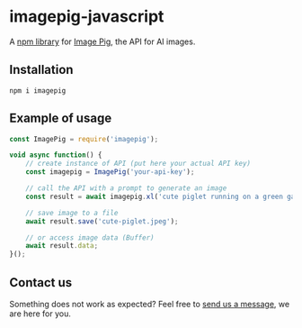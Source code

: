 # imagepig-javascript
A [npm library](https://www.npmjs.com/package/imagepig) for [Image Pig](https://imagepig.com/), the API for AI images.

## Installation

```
npm i imagepig
```

## Example of usage

```javascript
const ImagePig = require('imagepig');

void async function() {
    // create instance of API (put here your actual API key)
    const imagepig = ImagePig('your-api-key');

    // call the API with a prompt to generate an image
    const result = await imagepig.xl('cute piglet running on a green garden')

    // save image to a file
    await result.save('cute-piglet.jpeg');

    // or access image data (Buffer)
    await result.data;
}();

```

## Contact us
Something does not work as expected? Feel free to [send us a message](https://imagepig.com/contact/), we are here for you.
